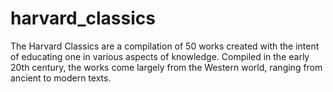 # harvard_classics
The Harvard Classics are a compilation of 50 works created with the intent of educating one in various aspects of knowledge. Compiled in the early 20th century, the works come largely from the Western world, ranging from ancient to modern texts.

